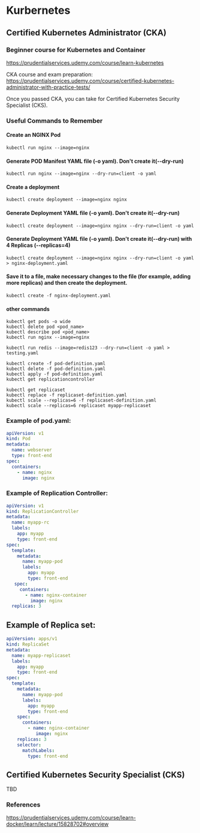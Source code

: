 # Kurbernetes

## Certified Kubernetes Administrator (CKA)

### Beginner course for Kubernetes and Container
https://prudentialservices.udemy.com/course/learn-kubernetes 

CKA course and exam preparation:
https://prudentialservices.udemy.com/course/certified-kubernetes-administrator-with-practice-tests/ 

Once you passed CKA, you can take for Certified Kubernetes Security Specialist (CKS). 

### Useful Commands to Remember

#### Create an NGINX Pod
```
kubectl run nginx --image=nginx
```

#### Generate POD Manifest YAML file (-o yaml). Don't create it(--dry-run)
```
kubectl run nginx --image=nginx --dry-run=client -o yaml
```

#### Create a deployment
```
kubectl create deployment --image=nginx nginx
```

#### Generate Deployment YAML file (-o yaml). Don't create it(--dry-run)
```
kubectl create deployment --image=nginx nginx --dry-run=client -o yaml
```

#### Generate Deployment YAML file (-o yaml). Don't create it(--dry-run) with 4 Replicas (--replicas=4)
```
kubectl create deployment --image=nginx nginx --dry-run=client -o yaml > nginx-deployment.yaml
```

#### Save it to a file, make necessary changes to the file (for example, adding more replicas) and then create the deployment.
```
kubectl create -f nginx-deployment.yaml
```

#### other commands
```
kubectl get pods -o wide
kubectl delete pod <pod_name> 
kubectl describe pod <pod_name> 
kubectl run nginx --image=nginx  

kubectl run redis --image=redis123 --dry-run=client -o yaml > testing.yaml 

kubectl create -f pod-definition.yaml 
kubectl delete -f pod-definition.yaml 
kubectl apply -f pod-definition.yaml 
kubectl get replicationcontroller 

kubectl get replicaset
kubectl replace -f replicaset-definition.yaml 
kubectl scale --replicas=6 -f replicaset-definition.yaml 
kubectl scale --replicas=6 replicaset myapp-replicaset
```

### Example of pod.yaml: 
```yaml
apiVersion: v1 
kind: Pod 
metadata: 
  name: webserver 
  type: front-end 
spec: 
  containers: 
    - name: nginx 
      image: nginx
```

### Example of Replication Controller:
```yaml
apiVersion: v1 
kind: ReplicationController 
metadata: 
  name: myapp-rc 
  labels: 
    app: myapp 
    type: front-end 
spec: 
  template: 
    metadata: 
      name: myapp-pod 
      labels: 
        app: myapp 
        type: front-end 
   spec: 
     containers: 
       - name: nginx-container 
         image: nginx
  replicas: 3 
```

## Example of Replica set: 
```yaml
apiVersion: apps/v1 
kind: ReplicaSet 
metadata: 
  name: myapp-replicaset 
  labels: 
    app: myapp 
    type: front-end 
spec: 
  template: 
    metadata: 
      name: myapp-pod 
      labels: 
        app: myapp 
        type: front-end 
    spec: 
      containers: 
        - name: nginx-container 
           image: nginx 
    replicas: 3 
    selector: 
      matchLabels: 
        type: front-end 
```

## Certified Kubernetes Security Specialist (CKS)

TBD

### References
https://prudentialservices.udemy.com/course/learn-docker/learn/lecture/15828702#overview
